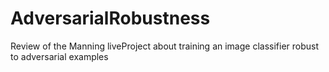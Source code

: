 # AdversarialRobustness
Review of the Manning liveProject about training an image classifier robust to adversarial examples
